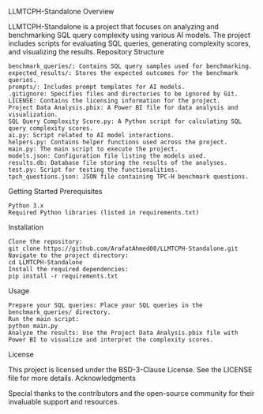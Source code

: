 LLMTCPH-Standalone
Overview

LLMTCPH-Standalone is a project that focuses on analyzing and benchmarking SQL query complexity using various AI models. The project includes scripts for evaluating SQL queries, generating complexity scores, and visualizing the results.
Repository Structure

    benchmark_queries/: Contains SQL query samples used for benchmarking.
    expected_results/: Stores the expected outcomes for the benchmark queries.
    prompts/: Includes prompt templates for AI models.
    .gitignore: Specifies files and directories to be ignored by Git.
    LICENSE: Contains the licensing information for the project.
    Project Data Analysis.pbix: A Power BI file for data analysis and visualization.
    SQL Query Complexity Score.py: A Python script for calculating SQL query complexity scores.
    ai.py: Script related to AI model interactions.
    helpers.py: Contains helper functions used across the project.
    main.py: The main script to execute the project.
    models.json: Configuration file listing the models used.
    results.db: Database file storing the results of the analyses.
    test.py: Script for testing the functionalities.
    tpch_questions.json: JSON file containing TPC-H benchmark questions.

Getting Started
Prerequisites

    Python 3.x
    Required Python libraries (listed in requirements.txt)

Installation

    Clone the repository:
    git clone https://github.com/ArafatAhmed00/LLMTCPH-Standalone.git
    Navigate to the project directory:
    cd LLMTCPH-Standalone
    Install the required dependencies:
    pip install -r requirements.txt

Usage

    Prepare your SQL queries: Place your SQL queries in the benchmark_queries/ directory.
    Run the main script:
    python main.py
    Analyze the results: Use the Project Data Analysis.pbix file with Power BI to visualize and interpret the complexity scores.

License

This project is licensed under the BSD-3-Clause License. See the LICENSE file for more details.
Acknowledgments

Special thanks to the contributors and the open-source community for their invaluable support and resources.

